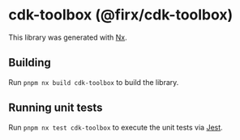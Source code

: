 # cdk-toolbox (@firx/cdk-toolbox)

This library was generated with [Nx](https://nx.dev).

## Building

Run `pnpm nx build cdk-toolbox` to build the library.

## Running unit tests

Run `pnpm nx test cdk-toolbox` to execute the unit tests via [Jest](https://jestjs.io).
